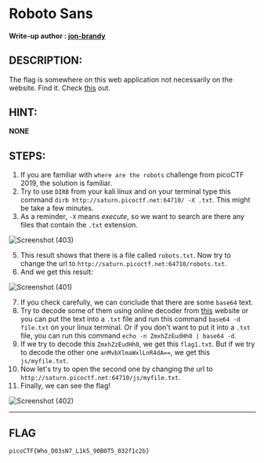 # Roboto Sans
#### Write-up author : [jon-brandy](https://github.com/jon-brandy)
## DESCRIPTION:
The flag is somewhere on this web application not necessarily on the website. Find it. Check [this](http://saturn.picoctf.net:64710/) out.
## HINT:
**NONE**
## STEPS:
1. If you are familiar with `where are the robots` challenge from picoCTF 2019, the solution is familiar.
2. Try to use `DIRB` from your kali linux and on your terminal type this command `dirb http://saturn.picoctf.net:64710/ -X .txt`. This might be take a few minutes.
3. As a reminder, `-X` means *execute*, so we want to search are there any files that contain the `.txt` extension.

![Screenshot (403)](https://user-images.githubusercontent.com/98648342/172106043-b33c0a53-337a-41ef-90b3-0548147e1cc1.png)

5. This result shows that there is a file called `robots.txt`. Now try to change the url to `http://saturn.picoctf.net:64710/robots.txt`.
6. And we get this result:

![Screenshot (401)](https://user-images.githubusercontent.com/98648342/172104246-8fd018de-0a1e-4b7e-9cc4-f2e8f4eeb5a0.png)

7. If you check carefully, we can conclude that there are some `base64` text.
8. Try to decode some of them using online decoder from [this](https://www.base64decode.org/) website or you can put the text into a `.txt` file and run this command
`base64 -d file.txt` on your linux terminal. Or if you don't want to put it into a `.txt` file, you can run this command `echo -n ZmxhZzEudHh0 | base64 -d`.
9. If we try to decode this `ZmxhZzEudHh0`, we get this `flag1.txt`. But if we try to decode the other one `anMvbXlmaWxlLnR4dA==`, we get this `js/myfile.txt`.
10. Now let's try to open the second one by changing the url to `http://saturn.picoctf.net:64710/js/myfile.txt`.
11. Finally, we can see the flag!

![Screenshot (402)](https://user-images.githubusercontent.com/98648342/172105805-64572927-b8d7-4fdb-913b-ba726b2d6e79.png)


---

## FLAG
```
picoCTF{Who_D03sN7_L1k5_90B0T5_032f1c2b}
```
